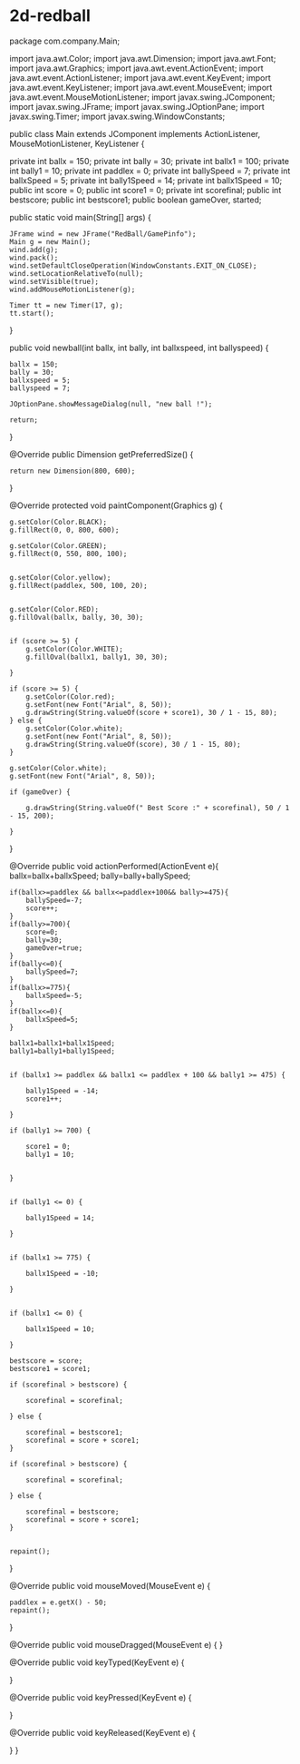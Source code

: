 # 2d-redball
package com.company.Main;

import java.awt.Color; import java.awt.Dimension; import java.awt.Font; import java.awt.Graphics; import java.awt.event.ActionEvent; import java.awt.event.ActionListener; import java.awt.event.KeyEvent; import java.awt.event.KeyListener; import java.awt.event.MouseEvent; import java.awt.event.MouseMotionListener; import javax.swing.JComponent; import javax.swing.JFrame; import javax.swing.JOptionPane; import javax.swing.Timer; import javax.swing.WindowConstants;

public class Main extends JComponent implements ActionListener, MouseMotionListener, KeyListener {

private int ballx = 150;
private int bally = 30;
private int ballx1 = 100;
private int bally1 = 10;
private int paddlex = 0;
private int ballySpeed = 7;
private int ballxSpeed = 5;
private int bally1Speed = 14;
private int ballx1Speed = 10;
public int score = 0;
public int score1 = 0;
private int scorefinal;
public int bestscore;
public int bestscore1;
public boolean gameOver, started;

public static void main(String[] args) {

    JFrame wind = new JFrame("RedBall/GamePinfo");
    Main g = new Main();
    wind.add(g);
    wind.pack();
    wind.setDefaultCloseOperation(WindowConstants.EXIT_ON_CLOSE);
    wind.setLocationRelativeTo(null);
    wind.setVisible(true);
    wind.addMouseMotionListener(g);

    Timer tt = new Timer(17, g);
    tt.start();

}

public void newball(int ballx, int bally, int ballxspeed, int ballyspeed) {

    ballx = 150;
    bally = 30;
    ballxspeed = 5;
    ballyspeed = 7;

    JOptionPane.showMessageDialog(null, "new ball !");

    return;
}

@Override
public Dimension getPreferredSize() {

    return new Dimension(800, 600);
}

@Override
protected void paintComponent(Graphics g) {


    g.setColor(Color.BLACK);
    g.fillRect(0, 0, 800, 600);

    g.setColor(Color.GREEN);
    g.fillRect(0, 550, 800, 100);


    g.setColor(Color.yellow);
    g.fillRect(paddlex, 500, 100, 20);


    g.setColor(Color.RED);
    g.fillOval(ballx, bally, 30, 30);


    if (score >= 5) {
        g.setColor(Color.WHITE);
        g.fillOval(ballx1, bally1, 30, 30);

    }

    if (score >= 5) {
        g.setColor(Color.red);
        g.setFont(new Font("Arial", 8, 50));
        g.drawString(String.valueOf(score + score1), 30 / 1 - 15, 80);
    } else {
        g.setColor(Color.white);
        g.setFont(new Font("Arial", 8, 50));
        g.drawString(String.valueOf(score), 30 / 1 - 15, 80);
    }

    g.setColor(Color.white);
    g.setFont(new Font("Arial", 8, 50));

    if (gameOver) {

        g.drawString(String.valueOf(" Best Score :" + scorefinal), 50 / 1 - 15, 200);

    }
}

@Override
public void actionPerformed(ActionEvent e){
    ballx=ballx+ballxSpeed;
    bally=bally+ballySpeed;

    if(ballx>=paddlex && ballx<=paddlex+100&& bally>=475){
        ballySpeed=-7;
        score++;
    }
    if(bally>=700){
        score=0;
        bally=30;
        gameOver=true;
    }
    if(bally<=0){
        ballySpeed=7;
    }
    if(ballx>=775){
        ballxSpeed=-5;
    }
    if(ballx<=0){
        ballxSpeed=5;
    }

    ballx1=ballx1+ballx1Speed;
    bally1=bally1+bally1Speed;


    if (ballx1 >= paddlex && ballx1 <= paddlex + 100 && bally1 >= 475) {

        bally1Speed = -14;
        score1++;

    }

    if (bally1 >= 700) {

        score1 = 0;
        bally1 = 10;


    }


    if (bally1 <= 0) {

        bally1Speed = 14;

    }


    if (ballx1 >= 775) {

        ballx1Speed = -10;

    }


    if (ballx1 <= 0) {

        ballx1Speed = 10;

    }

    bestscore = score;
    bestscore1 = score1;

    if (scorefinal > bestscore) {

        scorefinal = scorefinal;

    } else {

        scorefinal = bestscore1;
        scorefinal = score + score1;
    }

    if (scorefinal > bestscore) {

        scorefinal = scorefinal;

    } else {

        scorefinal = bestscore;
        scorefinal = score + score1;
    }


    repaint();
}


@Override
public void mouseMoved(MouseEvent e) {

    paddlex = e.getX() - 50;
    repaint();
}

@Override
public void mouseDragged(MouseEvent e) {
}

@Override
public void keyTyped(KeyEvent e) {

}

@Override
public void keyPressed(KeyEvent e) {

}

@Override
public void keyReleased(KeyEvent e) {

}
}
